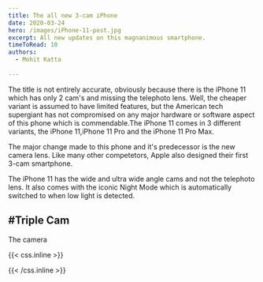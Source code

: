 ```yaml
---
title: The all new 3-cam iPhone
date: 2020-03-24
hero: /images/iPhone-11-post.jpg
excerpt: All new updates on this magnanimous smartphone.
timeToRead: 10
authors:
  - Mohit Katta 
 
---
```


The title is not entirely accurate, obviously because there is the iPhone 11 which has only 2 cam's and missing the telephoto lens. Well, the cheaper variant is assumed to have limited features, but the American tech supergiant has not compromised on any major hardware or software aspect of this phone which is commendable.The iPhone 11 comes in 3 different variants, the iPhone 11,iPhone 11 Pro and the iPhone 11 Pro Max.

The major change made to this phone and it's predecessor is the new camera lens. Like many other competetors, Apple also designed their first 3-cam smartphone.

The iPhone 11 has the wide and ultra wide angle cams and not the telephoto lens. It also comes with the iconic Night Mode which is automatically switched to when low light is detected.


#Triple Cam 
--
The camera   

{{< css.inline >}}
<style>
.canon { background: white; width: 100%; height: auto;}
</style>
{{< /css.inline >}}
